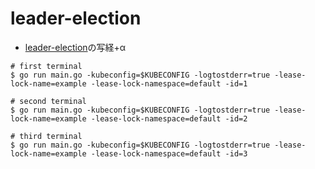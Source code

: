 # leader-election

- [leader-election](https://github.com/kubernetes/client-go/tree/master/examples/leader-election)の写経+α

```
# first terminal
$ go run main.go -kubeconfig=$KUBECONFIG -logtostderr=true -lease-lock-name=example -lease-lock-namespace=default -id=1

# second terminal
$ go run main.go -kubeconfig=$KUBECONFIG -logtostderr=true -lease-lock-name=example -lease-lock-namespace=default -id=2

# third terminal
$ go run main.go -kubeconfig=$KUBECONFIG -logtostderr=true -lease-lock-name=example -lease-lock-namespace=default -id=3
```
